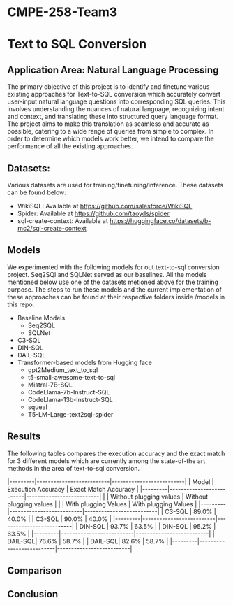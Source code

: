 # CMPE-258-Team3
# Text to SQL Conversion

## Application Area: Natural Language Processing

The primary objective of this project is to identify and finetune various existing approaches for Text-to-SQL conversion which accurately convert user-input natural language questions into corresponding SQL queries. This involves understanding the nuances of natural language, recognizing intent and context, and translating these into structured query language format. The project aims to make this translation as seamless and accurate as possible, catering to a wide range of queries from simple to complex. In order to determine which models work better, we intend to compare the performance of all the existing approaches.

## Datasets:
Various datasets are used for training/finetuning/inference. These datasets can be found below:
- WikiSQL: Available at https://github.com/salesforce/WikiSQL
- Spider: Available at https://github.com/taoyds/spider
- sql-create-context: Available at https://huggingface.co/datasets/b-mc2/sql-create-context

## Models
We experimented with the following models for out text-to-sql conversion project. Seq2SQl and SQLNet served as our baselines. All the models mentioned below use one of the datasets metioned above for the training purpose. The steps to run these models and the current implementation of these approaches can be found at their respective folders inside /models in this repo. <br>

- Baseline Models
  - Seq2SQL
  - SQLNet
- C3-SQL
- DIN-SQL
- DAIL-SQL
- Transformer-based models from Hugging face
  - gpt2Medium_text_to_sql
  - t5-small-awesome-text-to-sql
  - Mistral-7B-SQL
  - CodeLlama-7b-Instruct-SQL
  - CodeLlama-13b-Instruct-SQL
  - squeal
  - T5-LM-Large-text2sql-spider

## Results

The following tables compares the execution accuracy and the exact match for 3 different models which are currently among the state-of-the art methods in the area of text-to-sql conversion.

|---------|--------------------------|--------------------------|
| Model   | Execution Accuracy       | Exact Match Accuracy     |
|---------|--------------------------|--------------------------|
|         | Without plugging values  | Without plugging values  |
|         | With plugging Values     | With plugging Values     |
|---------|--------------------------|--------------------------|
| C3-SQL  | 89.0%                    | 40.0%                    |
| C3-SQL  | 90.0%                    | 40.0%                    |
|---------|--------------------------|--------------------------|
| DIN-SQL | 93.7%                    | 63.5%                    |
| DIN-SQL | 95.2%                    | 63.5%                    |
|---------|--------------------------|--------------------------|
| DAIL-SQL| 76.6%                    | 58.7%                    |
| DAIL-SQL| 82.6%                    | 58.7%                    |
|---------|--------------------------|--------------------------|


## Comparison

## Conclusion


